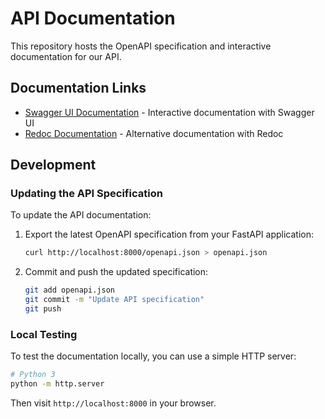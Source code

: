# API Documentation

This repository hosts the OpenAPI specification and interactive documentation for our API.

## Documentation Links

- [Swagger UI Documentation](https://yourusername.github.io/your-api-docs/) - Interactive documentation with Swagger UI
- [Redoc Documentation](https://yourusername.github.io/your-api-docs/redoc.html) - Alternative documentation with Redoc

## Development

### Updating the API Specification

To update the API documentation:

1. Export the latest OpenAPI specification from your FastAPI application:
   ```bash
   curl http://localhost:8000/openapi.json > openapi.json
   ```

2. Commit and push the updated specification:
   ```bash
   git add openapi.json
   git commit -m "Update API specification"
   git push
   ```

### Local Testing

To test the documentation locally, you can use a simple HTTP server:

```bash
# Python 3
python -m http.server
```

Then visit `http://localhost:8000` in your browser.